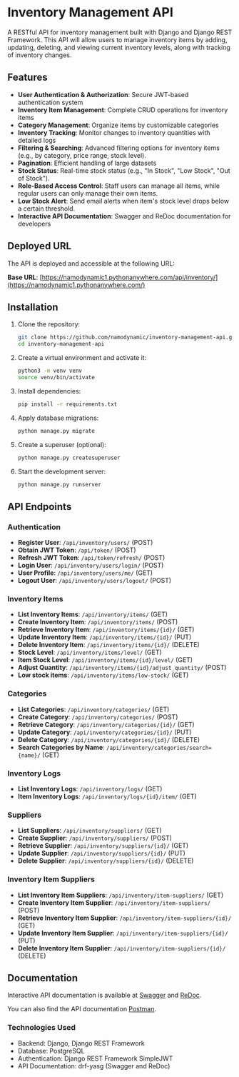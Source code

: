 # Inventory Management API

A RESTful API for inventory management built with Django and Django REST Framework. This API will allow users to manage inventory items by adding, updating, deleting, and viewing current inventory levels, along with tracking of inventory changes.

## Features

- **User Authentication & Authorization**: Secure JWT-based authentication system
- **Inventory Item Management**: Complete CRUD operations for inventory items
- **Category Management**: Organize items by customizable categories
- **Inventory Tracking**: Monitor changes to inventory quantities with detailed logs
- **Filtering & Searching**: Advanced filtering options for inventory items (e.g., by category, price range, stock level).
- **Pagination**: Efficient handling of large datasets
- **Stock Status**: Real-time stock status (e.g., "In Stock", "Low Stock", "Out of Stock").
- **Role-Based Access Control**: Staff users can manage all items, while regular users can only manage their own items.
- **Low Stock Alert**: Send email alerts when item's stock level drops below a certain threshold.
- **Interactive API Documentation**: Swagger and ReDoc documentation for developers

## Deployed URL

The API is deployed and accessible at the following URL:

**Base URL**: [https://namodynamic1.pythonanywhere.com/api/inventory/](https://namodynamic1.pythonanywhere.com/)

## Installation

1. Clone the repository:

   ```bash
   git clone https://github.com/namodynamic/inventory-management-api.git
   cd inventory-management-api
   ```

2. Create a virtual environment and activate it:

   ```bash
   python3 -m venv venv
   source venv/bin/activate
   ```

3. Install dependencies:

   ```bash
   pip install -r requirements.txt
   ```

4. Apply database migrations:

   ```bash
   python manage.py migrate
   ```

5. Create a superuser (optional):

   ```bash
   python manage.py createsuperuser
   ```

6. Start the development server:

   ```bash
   python manage.py runserver
   ```

## API Endpoints

### Authentication

- **Register User**: `/api/inventory/users/` (POST)
- **Obtain JWT Token**: `/api/token/` (POST)
- **Refresh JWT Token**: `/api/token/refresh/` (POST)
- **Login User**: `/api/inventory/users/login/` (POST)
- **User Profile**: `/api/inventory/users/me/` (GET)
- **Logout User**: `/api/inventory/users/logout/` (POST)

### Inventory Items

- **List Inventory Items**: `/api/inventory/items/` (GET)
- **Create Inventory Item**: `/api/inventory/items/` (POST)
- **Retrieve Inventory Item**: `/api/inventory/items/{id}/` (GET)
- **Update Inventory Item**: `/api/inventory/items/{id}/` (PUT)
- **Delete Inventory Item**: `/api/inventory/items/{id}/` (DELETE)
- **Stock Level**: `/api/inventory/items/level/` (GET)
- **Item Stock Level**: `/api/inventory/items/{id}/level/` (GET)
- **Adjust Quantity**: `/api/inventory/items/{id}/adjust_quantity/` (POST)
- **Low stock items**: `/api/inventory/items/low-stock/` (GET)

### Categories

- **List Categories**: `/api/inventory/categories/` (GET)
- **Create Category**: `/api/inventory/categories/` (POST)
- **Retrieve Category**: `/api/inventory/categories/{id}/` (GET)
- **Update Category**: `/api/inventory/categories/{id}/` (PUT)
- **Delete Category**: `/api/inventory/categories/{id}/` (DELETE)
- **Search Categories by Name**: `/api/inventory/categories/search={name}/` (GET)

### Inventory Logs

- **List Inventory Logs**: `/api/inventory/logs/` (GET)
- **Item Inventory Logs**: `/api/inventory/logs/{id}/item/` (GET)

### Suppliers

- **List Suppliers**: `/api/inventory/suppliers/` (GET)
- **Create Supplier**: `/api/inventory/suppliers/` (POST)
- **Retrieve Supplier**: `/api/inventory/suppliers/{id}/` (GET)
- **Update Supplier**: `/api/inventory/suppliers/{id}/` (PUT)
- **Delete Supplier**: `/api/inventory/suppliers/{id}/` (DELETE)

### Inventory Item Suppliers

- **List Inventory Item Suppliers**: `/api/inventory/item-suppliers/` (GET)
- **Create Inventory Item Supplier**: `/api/inventory/item-suppliers/` (POST)
- **Retrieve Inventory Item Supplier**: `/api/inventory/item-suppliers/{id}/` (GET)
- **Update Inventory Item Supplier**: `/api/inventory/item-suppliers/{id}/` (PUT)
- **Delete Inventory Item Supplier**: `/api/inventory/item-suppliers/{id}/` (DELETE)

## Documentation

Interactive API documentation is available at [Swagger](https://namodynamic1.pythonanywhere.com/swagger/) and [ReDoc](https://namodynamic1.pythonanywhere.com/redoc/).

You can also find the API documentation [Postman](https://documenter.getpostman.com/view/24484793/2sB2cSfiNL).

### Technologies Used

- Backend: Django, Django REST Framework
- Database: PostgreSQL
- Authentication: Django REST Framework SimpleJWT
- API Documentation: drf-yasg (Swagger and ReDoc)
